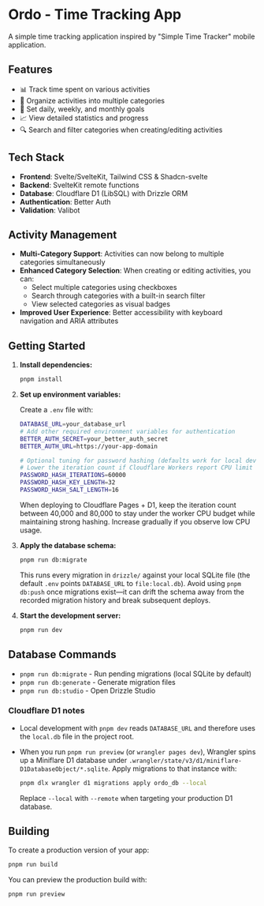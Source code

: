# Ordo - Time Tracking App

A simple time tracking application inspired by "Simple Time Tracker" mobile application.

## Features

- 📊 Track time spent on various activities
- 📁 Organize activities into multiple categories
- 🎯 Set daily, weekly, and monthly goals
- 📈 View detailed statistics and progress
- 🔍 Search and filter categories when creating/editing activities

## Tech Stack

- **Frontend**: Svelte/SvelteKit, Tailwind CSS & Shadcn-svelte
- **Backend**: SvelteKit remote functions
- **Database**: Cloudflare D1 (LibSQL) with Drizzle ORM
- **Authentication**: Better Auth
- **Validation**: Valibot

## Activity Management

- **Multi-Category Support**: Activities can now belong to multiple categories simultaneously
- **Enhanced Category Selection**: When creating or editing activities, you can:
  - Select multiple categories using checkboxes
  - Search through categories with a built-in search filter
  - View selected categories as visual badges
- **Improved User Experience**: Better accessibility with keyboard navigation and ARIA attributes

## Getting Started

1. **Install dependencies:**

   ```sh
   pnpm install
   ```

2. **Set up environment variables:**

   Create a `.env` file with:

   ```bash
   DATABASE_URL=your_database_url
   # Add other required environment variables for authentication
   BETTER_AUTH_SECRET=your_better_auth_secret
   BETTER_AUTH_URL=https://your-app-domain

   # Optional tuning for password hashing (defaults work for local dev)
   # Lower the iteration count if Cloudflare Workers report CPU limit errors
   PASSWORD_HASH_ITERATIONS=60000
   PASSWORD_HASH_KEY_LENGTH=32
   PASSWORD_HASH_SALT_LENGTH=16
   ```

   When deploying to Cloudflare Pages + D1, keep the iteration count between
   40,000 and 80,000 to stay under the worker CPU budget while maintaining
   strong hashing. Increase gradually if you observe low CPU usage.

3. **Apply the database schema:**

   ```sh
   pnpm run db:migrate
   ```

   This runs every migration in `drizzle/` against your local SQLite file
   (the default `.env` points `DATABASE_URL` to `file:local.db`). Avoid using
   `pnpm db:push` once migrations exist—it can drift the schema away from the
   recorded migration history and break subsequent deploys.

4. **Start the development server:**

   ```sh
   pnpm run dev
   ```

## Database Commands

- `pnpm run db:migrate` - Run pending migrations (local SQLite by default)
- `pnpm run db:generate` - Generate migration files
- `pnpm run db:studio` - Open Drizzle Studio

### Cloudflare D1 notes

- Local development with `pnpm dev` reads `DATABASE_URL` and therefore uses the
   `local.db` file in the project root.
- When you run `pnpm run preview` (or `wrangler pages dev`), Wrangler spins up a
   Miniflare D1 database under
   `.wrangler/state/v3/d1/miniflare-D1DatabaseObject/*.sqlite`. Apply migrations
   to that instance with:

   ```sh
   pnpm dlx wrangler d1 migrations apply ordo_db --local
   ```

   Replace `--local` with `--remote` when targeting your production D1 database.

## Building

To create a production version of your app:

```sh
pnpm run build
```

You can preview the production build with:

```sh
pnpm run preview
```
